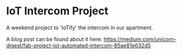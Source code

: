 # IoT Intercom Project

A weekend project to 'IoTify' the intercom in our apartment.

A blog post can be found about it here:
https://medium.com/unicorn-digest/fab-project-iot-automated-intercom-85ae81e632d5
